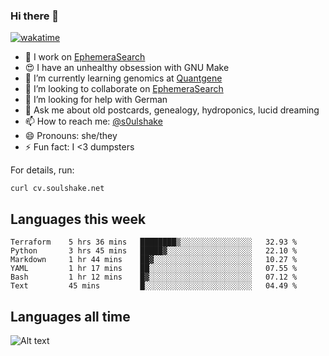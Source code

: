 ### Hi there 👋

[![wakatime](https://wakatime.com/badge/user/08339702-a231-40c4-8838-d449bd2ff951.svg)](https://wakatime.com/@08339702-a231-40c4-8838-d449bd2ff951)

<!--
**soulshake/soulshake** is a ✨ _special_ ✨ repository because its `README.md` (this file) appears on your GitHub profile.

Here are some ideas to get you started:

- 🔭 I’m currently working on ...
- 🌱 I’m currently learning ...
- 👯 I’m looking to collaborate on ...
- 🤔 I’m looking for help with ...
- 💬 Ask me about ...
- 📫 How to reach me: ...
- 😄 Pronouns: ...
- ⚡ Fun fact: ...
-->


- 🔭 I work on [EphemeraSearch](https://www.ephemerasearch.com/)
- 😍 I have an unhealthy obsession with GNU Make
- :dna: I’m currently learning genomics at [Quantgene](https://www.quantgene.com/)
- 👯 I’m looking to collaborate on [EphemeraSearch](https://www.ephemerasearch.com/)
- 🤔 I’m looking for help with German
- 💬 Ask me about old postcards, genealogy, hydroponics, lucid dreaming
- 📫 How to reach me: [@s0ulshake](https://twitter.com/soulshake)
- 😄 Pronouns: she/they
- ⚡ Fun fact: I <3 dumpsters

For details, run:

```
curl cv.soulshake.net
```

## Languages this week

<!--START_SECTION:waka-->

```text
Terraform    5 hrs 36 mins   ████████▒░░░░░░░░░░░░░░░░   32.93 %
Python       3 hrs 45 mins   █████▓░░░░░░░░░░░░░░░░░░░   22.10 %
Markdown     1 hr 44 mins    ██▓░░░░░░░░░░░░░░░░░░░░░░   10.27 %
YAML         1 hr 17 mins    ██░░░░░░░░░░░░░░░░░░░░░░░   07.55 %
Bash         1 hr 12 mins    █▓░░░░░░░░░░░░░░░░░░░░░░░   07.12 %
Text         45 mins         █░░░░░░░░░░░░░░░░░░░░░░░░   04.49 %
```

<!--END_SECTION:waka-->

## Languages all time
![Alt text](https://wakatime.com/share/@aj/6aa10b67-a5e9-4fb1-acaf-8692f4385172.svg)
